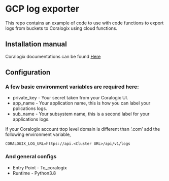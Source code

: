 # GCP log exporter

This repo contains an example of code to use with code functions to export logs from buckets to Coralogix using cloud functions.

## Installation manual
Coralogix documentations can be found [Here](https://coralogix.com/integrations/gcp-log-explorer/)

## Configuration
### A few basic environment variables are required here:
- private_key - Your secret taken from your Coralogix UI.
- app_name - Your application name, this is how you can label your pplications logs.
- sub_name - Your subsystem name, this is a second label for your applications logs.

If your Coralogix account ttop level domain is different than ‘.com’ add the following environment variable, 
```
CORALOGIX_LOG_URL=https://api.<Cluster URL>/api/v1/logs
```

### And general configs
- Entry Point - To_coralogix
- Runtime - Python3.8
